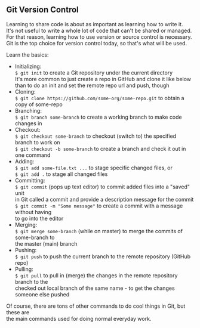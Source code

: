 ## Git Version Control  
Learning to share code is about as important as learning how to write it.  
It's not useful to write a whole lot of code that can't be shared or managed.  
For that reason, learning how to use version or source control is necessary.  
Git is the top choice for version control today, so that's what will be used.  

Learn the basics:
- Initializing:  
  `$ git init` to create a Git repository under the current directory  
  It's more common to just create a repo in GitHub and clone it like below  
  than to do an init and set the remote repo url and push, though
- Cloning:  
  `$ git clone https://github.com/some-org/some-repo.git` to obtain a copy of some-repo
- Branching:  
  `$ git branch some-branch` to create a working branch to make code changes in
- Checkout:  
  `$ git checkout some-branch` to checkout (switch to) the specified branch to work on  
  `$ git checkout -b some-branch` to create a branch and check it out in one command
- Adding:  
  `$ git add some-file.txt ...` to stage specific changed files, or  
  `$ git add .` to stage all changed files
- Committing:  
  `$ git commit` (pops up text editor) to commit added files into a "saved" unit  
  in Git called a commit and provide a description message for the commit  
  `$ git commit -m "Some message"` to create a commit with a message without having  
  to go into the editor
- Merging:  
  `$ git merge some-branch` (while on master) to merge the commits of some-branch to  
  the master (main) branch
- Pushing:  
  `$ git push` to push the current branch to the remote repository (GitHub repo)
- Pulling:  
  `$ git pull` to pull in (merge) the changes in the remote repository branch to the  
  checked out local branch of the same name - to get the changes someone else pushed  

Of course, there are tons of other commands to do cool things in Git, but these are  
the main commands used for doing normal everyday work.

